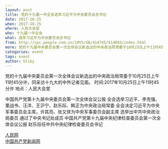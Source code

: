```yaml
---
layout: post
title: 党的十九届一中全会选举习近平为中央委员会总书记
date: 2017-10-25
when: 2017-10-25
where: 人民大会堂
who: 十九届一中全会
what: 选举习近平为中央委员会总书记
from: http://cpc.people.com.cn/19th/GB/414745/414893/index.html
more: 党的十九届中央委员会第一次全体会议新选出的中央政治局常委于10月25日上午11时45分许，同采访十九大的中外记者见面。
categories: event
tags: event
author: bliky
---
```


​​​党的十九届中央委员会第一次全体会议新选出的中央政治局常委于10月25日上午11时45分许，同采访十九大的中外记者见面。
时间:2017年10月25日上午11时45分许    地点：人民大会堂

中国共产党第十九届中央委员会第一次全体会议公报 全会选举习近平、李克强、栗战书、汪洋、王沪宁、赵乐际、韩正为中央政治局常委
全会决定习近平为中央军事委员会主席，许其亮、张又侠为中央军事委员会副主席 选举出中共中央政治局委员 通过了中央书记处成员
中国共产党第十九届中央纪律检查委员会第一次全体会议公报 赵乐际任中共中央纪律检查委员会书记

[人民网](http://people.cn)  
[中国共产党新闻网](http://cpcnews.cn)  
